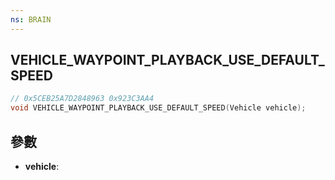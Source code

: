 ```yaml
---
ns: BRAIN
---
```

## VEHICLE_WAYPOINT_PLAYBACK_USE_DEFAULT_SPEED

```c
// 0x5CEB25A7D2848963 0x923C3AA4
void VEHICLE_WAYPOINT_PLAYBACK_USE_DEFAULT_SPEED(Vehicle vehicle);
```


## 參數
* **vehicle**: 

